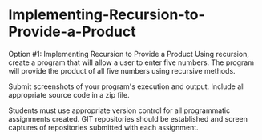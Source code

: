 # Implementing-Recursion-to-Provide-a-Product

Option #1:  Implementing Recursion to Provide a Product
Using recursion, create a program that will allow a user to enter five numbers. The program will provide the product of all five numbers using recursive methods.

Submit screenshots of your program's execution and output. Include all appropriate source code in a zip file.

Students must use appropriate version control for all programmatic assignments created. GIT repositories should be established and screen captures of repositories submitted with each assignment.
